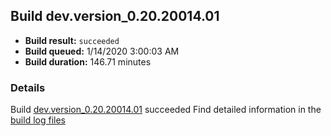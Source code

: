 ## Build dev.version_0.20.20014.01
- **Build result:** `succeeded`
- **Build queued:** 1/14/2020 3:00:03 AM
- **Build duration:** 146.71 minutes
### Details
Build [dev.version_0.20.20014.01](https://winappstudio.visualstudio.com/web/build.aspx?pcguid=a4ef43be-68ce-4195-a619-079b4d9834c2&builduri=vstfs%3a%2f%2f%2fBuild%2fBuild%2f32514) succeeded
Find detailed information in the [build log files]()
